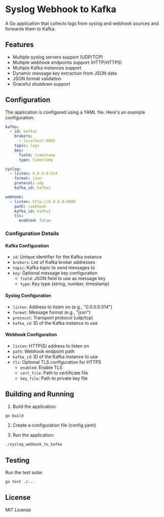 # Syslog Webhook to Kafka

A Go application that collects logs from syslog and webhook sources and forwards them to Kafka.

## Features

- Multiple syslog servers support (UDP/TCP)
- Multiple webhook endpoints support (HTTP/HTTPS)
- Multiple Kafka instances support
- Dynamic message key extraction from JSON data
- JSON format validation
- Graceful shutdown support

## Configuration

The application is configured using a YAML file. Here's an example configuration:

```yaml
kafka:
  - id: kafka1
    brokers:
      - localhost:9092
    topic: logs
    key:
      field: timestamp
      type: timestamp

syslog:
  - listen: 0.0.0.0:514
    format: json
    protocol: udp
    kafka_id: kafka1

webhook:
  - listen: http://0.0.0.0:8080
    path: /webhook
    kafka_id: kafka1
    tls:
      enabled: false
```

### Configuration Details

#### Kafka Configuration
- `id`: Unique identifier for the Kafka instance
- `brokers`: List of Kafka broker addresses
- `topic`: Kafka topic to send messages to
- `key`: Optional message key configuration
  - `field`: JSON field to use as message key
  - `type`: Key type (string, number, timestamp)

#### Syslog Configuration
- `listen`: Address to listen on (e.g., "0.0.0.0:514")
- `format`: Message format (e.g., "json")
- `protocol`: Transport protocol (udp/tcp)
- `kafka_id`: ID of the Kafka instance to use

#### Webhook Configuration
- `listen`: HTTP(S) address to listen on
- `path`: Webhook endpoint path
- `kafka_id`: ID of the Kafka instance to use
- `tls`: Optional TLS configuration for HTTPS
  - `enabled`: Enable TLS
  - `cert_file`: Path to certificate file
  - `key_file`: Path to private key file

## Building and Running

1. Build the application:
```bash
go build
```

2. Create a configuration file (config.yaml)

3. Run the application:
```bash
./syslog_webhook_to_kafka
```

## Testing

Run the test suite:
```bash
go test ./...
```

## License

MIT License
